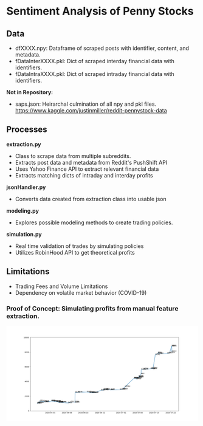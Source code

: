 # **Sentiment Analysis of Penny Stocks**

## **Data**
- dfXXXX.npy: Dataframe of scraped posts with identifier, content, and metadata.
- fDataInterXXXX.pkl: Dict of scraped interday financial data with identifiers.
- fDataIntraXXXX.pkl: Dict of scraped intraday financial data with identifiers.

**Not in Repository:**
- saps.json: Heirarchal culmination of all npy and pkl files.
https://www.kaggle.com/justinmiller/reddit-pennystock-data

## **Processes**

**extraction.py**
- Class to scrape data from multiple subreddits.
- Extracts post data and metadata from Reddit's PushShift API
- Uses Yahoo Finance API to extract relevant financial data
- Extracts matching dicts of intraday and interday profits

**jsonHandler.py**
- Converts data created from extraction class into usable json

**modeling.py**
- Explores possible modeling methods to create trading policies.

**simulation.py**
- Real time validation of trades by simulating policies
- Utilizes RobinHood API to get theoretical profits

## **Limitations**
- Trading Fees and Volume Limitations
- Dependency on volatile market behavior (COVID-19)

### **Proof of Concept: Simulating profits from manual feature extraction.** 
![Proof Of Concept](https://github.com/justinmiller33/SAPS-public/blob/master/Proof%20Of%20Concept/pocWhole.png)
